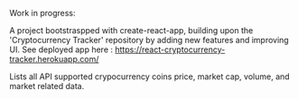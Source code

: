 Work in progress: 

A project bootstraspped with create-react-app, building upon the 'Cryptocurrency Tracker' repository by adding new features and improving UI. 
See deployed app here : https://react-cryptocurrency-tracker.herokuapp.com/

Lists all API supported crypocurrency coins price, market cap, volume, and market related data. 
